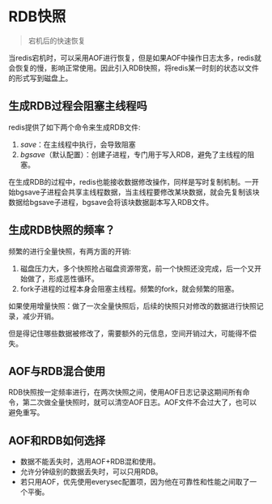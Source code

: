 # RDB快照

> 宕机后的快速恢复

当redis宕机时，可以采用AOF进行恢复，但是如果AOF中操作日志太多，redis就会恢复的慢，影响正常使用。因此引入RDB快照，将redis某一时刻的状态以文件的形式写到磁盘上。

## 生成RDB过程会阻塞主线程吗

redis提供了如下两个命令来生成RDB文件:

1. *save*：在主线程中执行，会导致阻塞
2. *bgsave*（默认配置）：创建子进程，专门用于写入RDB，避免了主线程的阻塞。

在生成RDB的过程中，redis也能接收数据修改操作，同样是写时复制机制。一开始bgsave子进程会共享主线程数据，当主线程要修改某块数据，就会先复制该块数据给bgsave子进程，bgsave会将该块数据副本写入RDB文件。

## 生成RDB快照的频率？

频繁的进行全量快照，有两方面的开销:

1. 磁盘压力大，多个快照抢占磁盘资源带宽，前一个快照还没完成，后一个又开始做了，形成恶性循环。
2. fork子进程的过程本身会阻塞主线程。频繁的fork，就会频繁的阻塞。

如果使用增量快照：做了一次全量快照后，后续的快照只对修改的数据进行快照记录，减少开销。

但是得记住哪些数据被修改了，需要额外的元信息，空间开销过大，可能得不偿失。

## AOF与RDB混合使用

RDB快照按一定频率进行，在两次快照之间，使用AOF日志记录这期间所有命令，第二次做全量快照时，就可以清空AOF日志。AOF文件不会过大了，也可以避免重写。

## AOF和RDB如何选择

- 数据不能丢失时，选用AOF+RDB混和使用。
- 允许分钟级别的数据丢失时，可以只用RDB。
- 若只用AOF，优先使用everysec配置项，因为他在可靠性和性能之间取了一个平衡。
